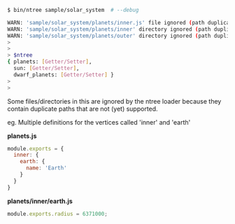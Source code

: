 ```bash
$ bin/ntree sample/solar_system  # --debug

WARN: 'sample/solar_system/planets/inner.js' file ignored (path duplicate)
WARN: 'sample/solar_system/planets/inner' directory ignored (path duplicate)
WARN: 'sample/solar_system/planets/outer' directory ignored (path duplicate)
> 
> 
> $ntree
{ planets: [Getter/Setter],
  sun: [Getter/Setter],
  dwarf_planets: [Getter/Setter] }
> 
> 

```

Some files/directories in this are ignored by the ntree loader because they contain duplicate paths that are not (yet) supported.

eg. Multiple definitions for the vertices called 'inner' and 'earth'

__planets.js__
```javascript
module.exports = {
  inner: {
    earth: {
      name: 'Earth'
    }
  }
} 
```

__planets/inner/earth.js__
```javascript
module.exports.radius = 6371000;
```
